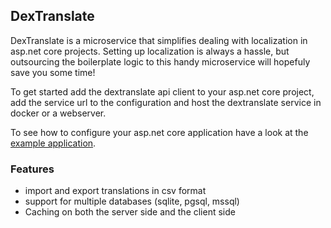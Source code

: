 ## DexTranslate

DexTranslate is a microservice that simplifies dealing with localization in asp.net core projects.
Setting up localization is always a hassle, but outsourcing the boilerplate logic to this handy microservice will hopefuly save you some time!

To get started add the dextranslate api client to your asp.net core project, add the service url to the configuration and host the dextranslate service in docker or a webserver.

To see how to configure your asp.net core application have a look at the [example application](https://github.com/dexgrid/dextranslate-example).

### Features
- import and export translations in csv format
- support for multiple databases (sqlite, pgsql, mssql)
- Caching on both the server side and the client side


